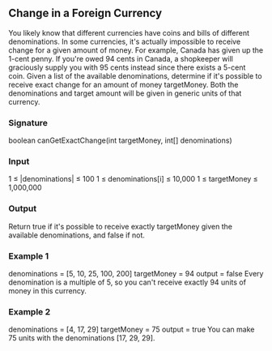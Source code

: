 ## Change in a Foreign Currency
You likely know that different currencies have coins and bills of different denominations. In some currencies, it's actually impossible to receive change for a given amount of money. For example, Canada has given up the 1-cent penny. If you're owed 94 cents in Canada, a shopkeeper will graciously supply you with 95 cents instead since there exists a 5-cent coin.
Given a list of the available denominations, determine if it's possible to receive exact change for an amount of money targetMoney. Both the denominations and target amount will be given in generic units of that currency.
### Signature
boolean canGetExactChange(int targetMoney, int[] denominations)
### Input
1 ≤ |denominations| ≤ 100
1 ≤ denominations[i] ≤ 10,000
1 ≤ targetMoney ≤ 1,000,000
### Output
Return true if it's possible to receive exactly targetMoney given the available denominations, and false if not.
### Example 1
denominations = [5, 10, 25, 100, 200]
targetMoney = 94
output = false
Every denomination is a multiple of 5, so you can't receive exactly 94 units of money in this currency.
### Example 2
denominations = [4, 17, 29]
targetMoney = 75
output = true
You can make 75 units with the denominations [17, 29, 29].

